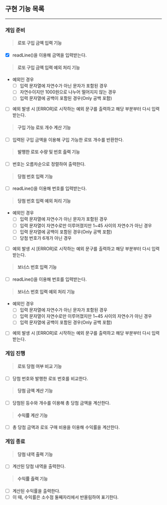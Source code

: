 ## 구현 기능 목록

---

### 게임 준비
> #### 로또 구입 금액 입력 기능
- [X] readLine()을 이용해 금액을 입력받는다.

> #### 로또 구입 금액 입력 예외 처리 기능
- 예외인 경우
  - [ ] 입력 문자열에 자연수가 아닌 문자가 포함된 경우
  - [ ] 자연수이지만 1000원으로 나누어 떨어지지 않는 경우
  - [ ] 입력 문자열에 공백이 포함된 경우(Only 공백 포함)
- [ ] 예외 발생 시 [ERROR]로 시작하는 예외 문구를 출력하고
  해당 부분부터 다시 입력 받는다.

> #### 구입 가능 로또 개수 계산 기능
- [ ] 입력된 구입 금액을 이용해 구입 가능한 로또 개수를 반환한다.

> #### 발행한 로또 수량 및 번호 출력 기능
- [ ] 번호는 오름차순으로 정렬하여 출력한다.

> #### 당첨 번호 입력 기능
- [ ] readLine()을 이용해 번호를 입력받는다.

> #### 당첨 번호 입력 예외 처리 기능
- 예외인 경우
  - [ ] 입력 문자열에 자연수가 아닌 문자가 포함된 경우
  - [ ] 입력 문자열이 자연수로만 이루어졌지만 1~45 사이의 
    자연수가 아닌 경우
  - [ ] 입력 문자열에 공백이 포함된 경우(Only 공백 포함)
  - [ ] 당첨 번호가 6개가 아닌 경우
- [ ] 예외 발생 시 [ERROR]로 시작하는 예외 문구를 출력하고
    해당 부분부터 다시 입력 받는다.

> #### 보너스 번호 입력 기능
- [ ] readLine()을 이용해 번호를 입력받는다.

> #### 보너스 번호 입력 예외 처리 기능
- 예외인 경우
  - [ ] 입력 문자열에 자연수가 아닌 문자가 포함된 경우
  - [ ] 입력 문자열이 자연수로만 이루어졌지만 1~45 사이의
    자연수가 아닌 경우
  - [ ] 입력 문자열에 공백이 포함된 경우(Only 공백 포함)
- [ ] 예외 발생 시 [ERROR]로 시작하는 예외 문구를 출력하고
  해당 부분부터 다시 입력 받는다.
  
### 게임 진행
> #### 로또 당첨 여부 비교 기능
- [ ] 당첨 번호와 발행한 로또 번호를 비교한다.

> #### 당첨 금액 계산 기능
- [ ] 당첨된 등수와 개수를 이용해 총 당첨 금액을 계산한다.

> #### 수익률 계산 기능
- [ ] 총 당첨 금액과 로또 구매 비용을 이용해 수익률을 계산한다.

### 게임 종료
> #### 당첨 내역 출력 기능
- [ ] 계산된 당첨 내역을 출력한다.

> #### 수익률 출력 기능
- [ ] 계산된 수익률을 출력한다.
- [ ] 이 때, 수익률은 소수점 둘째자리에서 반올림하여 표기한다.